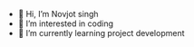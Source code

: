 - 👋 Hi, I’m Novjot singh
- 👀 I’m interested in coding
- 🌱 I’m currently learning project development

